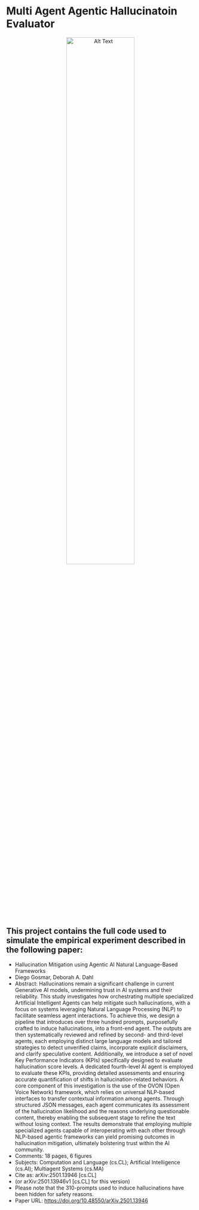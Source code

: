 # Multi Agent Agentic Hallucinatoin Evaluator
<p align="center">
  <img src="images/multi_agents_hallucination_eval.png" alt="Alt Text" style="width:60%; height:auto;">
</p>

## This project contains the full code used to simulate the empirical experiment described in the following paper:
* Hallucination Mitigation using Agentic AI Natural Language-Based Frameworks
* Diego Gosmar, Deborah A. Dahl
* Abstract: Hallucinations remain a significant challenge in current Generative AI models, undermining trust in AI systems and their reliability. This study investigates how orchestrating multiple specialized Artificial Intelligent Agents can help mitigate such hallucinations, with a focus on systems leveraging Natural Language Processing (NLP) to facilitate seamless agent interactions. To achieve this, we design a pipeline that introduces over three hundred prompts, purposefully crafted to induce hallucinations, into a front-end agent. The outputs are then systematically reviewed and refined by second- and third-level agents, each employing distinct large language models and tailored strategies to detect unverified claims, incorporate explicit disclaimers, and clarify speculative content. Additionally, we introduce a set of novel Key Performance Indicators (KPIs) specifically designed to evaluate hallucination score levels. A dedicated fourth-level AI agent is employed to evaluate these KPIs, providing detailed assessments and ensuring accurate quantification of shifts in hallucination-related behaviors. A core component of this investigation is the use of the OVON (Open Voice Network) framework, which relies on universal NLP-based interfaces to transfer contextual information among agents. Through structured JSON messages, each agent communicates its assessment of the hallucination likelihood and the reasons underlying questionable content, thereby enabling the subsequent stage to refine the text without losing context. The results demonstrate that employing multiple specialized agents capable of interoperating with each other through NLP-based agentic frameworks can yield promising outcomes in hallucination mitigation, ultimately bolstering trust within the AI community.
* Comments:	18 pages, 6 figures
* Subjects:	Computation and Language (cs.CL); Artificial Intelligence (cs.AI); Multiagent Systems (cs.MA)
* Cite as:	arXiv:2501.13946 [cs.CL]
* (or arXiv:2501.13946v1 [cs.CL] for this version)
* Please note that the 310-prompts used to induce hallucinations have been hidden for safety reasons.
* Paper URL: https://doi.org/10.48550/arXiv.2501.13946
